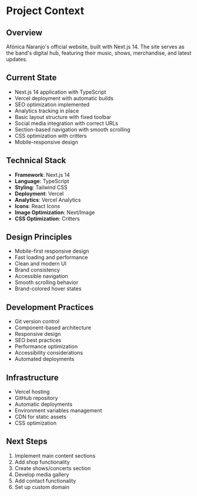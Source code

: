 # Project Context

## Overview
Afónica Naranjo's official website, built with Next.js 14. The site serves as the band's digital hub, featuring their music, shows, merchandise, and latest updates.

## Current State
- Next.js 14 application with TypeScript
- Vercel deployment with automatic builds
- SEO optimization implemented
- Analytics tracking in place
- Basic layout structure with fixed toolbar
- Social media integration with correct URLs
- Section-based navigation with smooth scrolling
- CSS optimization with critters
- Mobile-responsive design

## Technical Stack
- **Framework**: Next.js 14
- **Language**: TypeScript
- **Styling**: Tailwind CSS
- **Deployment**: Vercel
- **Analytics**: Vercel Analytics
- **Icons**: React Icons
- **Image Optimization**: Next/Image
- **CSS Optimization**: Critters

## Design Principles
- Mobile-first responsive design
- Fast loading and performance
- Clean and modern UI
- Brand consistency
- Accessible navigation
- Smooth scrolling behavior
- Brand-colored hover states

## Development Practices
- Git version control
- Component-based architecture
- Responsive design
- SEO best practices
- Performance optimization
- Accessibility considerations
- Automated deployments

## Infrastructure
- Vercel hosting
- GitHub repository
- Automatic deployments
- Environment variables management
- CDN for static assets
- CSS optimization

## Next Steps
1. Implement main content sections
2. Add shop functionality
3. Create shows/concerts section
4. Develop media gallery
5. Add contact functionality
6. Set up custom domain 